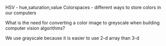 HSV -  hue,saturation,value
Colorspaces - different ways to store colors in our computers


What is the need for  converting a color image to greyscale when building computer vision algorithms?


We use grayscale because it is easier to use 2-d array than 3-d